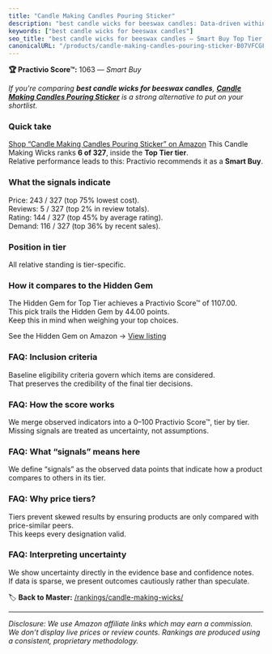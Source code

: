 ```yaml
---
title: "Candle Making Candles Pouring Sticker"
description: "best candle wicks for beeswax candles: Data-driven within Top Tier ranking using the Practivio Score™. Positioned by quality, value, demand, findability, momen…"
keywords: ["best candle wicks for beeswax candles"]
seo_title: "best candle wicks for beeswax candles — Smart Buy Top Tier (2025)"
canonicalURL: "/products/candle-making-candles-pouring-sticker-B07VFCGFZ6/"
---
```


**🏆 Practivio Score™:** 1063 — _Smart Buy_


*If you're comparing **best candle wicks for beeswax candles**, **[Candle Making Candles Pouring Sticker](https://www.amazon.com/dp/B07VFCGFZ6?tag=practivio-20)** is a strong alternative to put on your shortlist.*
### Quick take
[Shop “Candle Making Candles Pouring Sticker” on Amazon](https://www.amazon.com/dp/B07VFCGFZ6?tag=practivio-20)
This Candle Making Wicks ranks **6 of 327**, inside the **Top Tier tier**.  
Relative performance leads to this: Practivio recommends it as a **Smart Buy**.

### What the signals indicate
Price: 243 / 327 (top 75% lowest cost).  
Reviews: 5 / 327 (top 2% in review totals).  
Rating: 144 / 327 (top 45% by average rating).  
Demand: 116 / 327 (top 36% by recent sales).

### Position in tier
All relative standing is tier-specific.

### How it compares to the Hidden Gem
The Hidden Gem for Top Tier achieves a Practivio Score™ of 1107.00.  
This pick trails the Hidden Gem by 44.00 points.  
Keep this in mind when weighing your top choices.  

See the Hidden Gem on Amazon → [View listing](https://www.amazon.com/dp/B0BFFY23VX?tag=practivio-20)

### FAQ: Inclusion criteria
Baseline eligibility criteria govern which items are considered.  
That preserves the credibility of the final tier decisions.

### FAQ: How the score works
We merge observed indicators into a 0–100 Practivio Score™, tier by tier.  
Missing signals are treated as uncertainty, not assumptions.

### FAQ: What “signals” means here
We define “signals” as the observed data points that indicate how a product compares to others in its tier.

### FAQ: Why price tiers?
Tiers prevent skewed results by ensuring products are only compared with price-similar peers.  
This keeps every designation valid.

### FAQ: Interpreting uncertainty
We show uncertainty directly in the evidence base and confidence notes.  
If data is sparse, we present outcomes cautiously rather than speculate.


🏷️ **Back to Master:** [/rankings/candle-making-wicks/](/rankings/candle-making-wicks/)

---
_Disclosure: We use Amazon affiliate links which may earn a commission. We don’t display live prices or review counts. Rankings are produced using a consistent, proprietary methodology._
